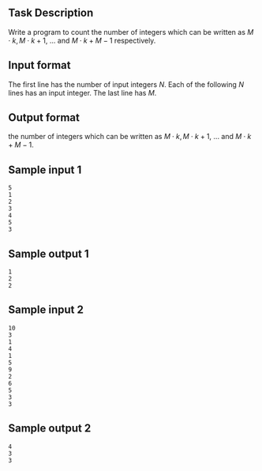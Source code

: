 ## Task Description ##

Write a program to count the number of integers which can be written as $M\cdot k, M\cdot k + 1,$ ... and $M\cdot k + M - 1$ respectively.

## Input format ##

The first line has the number of input integers $N$. Each of the following $N$ lines has an input integer. The last line has $M$.

## Output format ##

the number of integers which can be written as $M\cdot k, M\cdot k + 1,$ ... and $M\cdot k + M - 1$.
## Sample input 1 ##
```
5
1
2
3
4
5
3
```

## Sample output 1 ##
```
1
2
2
```
## Sample input 2 ##
```
10
3
1
4
1
5
9
2
6
5
3
3
```
## Sample output 2 ##
```
4
3
3
```
